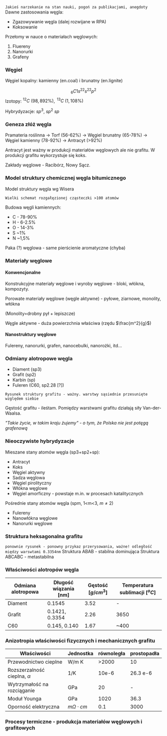 `Jakieś narzekanie na stan nauki, pogoń za publikacjami, anegdoty`
Dawne zastosowania węgla:

* Zgazowywanie węgla (dalej rozwijane w RPA)
* Koksowanie

Przełomy w nauce o materiałach węglowych:

1. Fluereny
2. Nanorurki
3. Grafeny

### Węgiel
Węgiel kopalny: kamienny (en.coal) i brunatny (en.lignite)

$$ _6C 1s^22s^22p^2 $$
Izotopy: $^12 C\ (98,892\%),\ ^13 C\ (1,108\%)$

Hybrydyzacje: $sp^3,\ sp^2\ sp$

### Geneza złóż węgla
Pramateria roślinna -> Torf (56-62%) -> Węgiel brunatny (65-78%) -> Węgiel kamienny (78-92%) -> Antracyt (>92%)

Antracyt jest ważny w produkcji materiałów węglowych ale nie grafitu.
W produkcji grafitu wykorzystuje się koks.

Zakłady węglowe - Racibórz, Nowy Sącz.

### Model struktury chemicznej węgla bitumicznego
Model struktury węgla wg Wisera

`Wielki schemat rozgałęzionej cząsteczki >100 atomów`

Budowa węgli kamiennych:

* C - 78-90%
* H - 6-2.5%
* O - 14-3%
* S ~1%
* N ~1,5%

Paka (?) węglowa - same pierścienie aromatyczne (chyba)

### Materiały węglowe
#### Konwencjonalne
Konstrukcyjne materiały węglowe i wyroby węglowe - bloki, włókna, kompozyty.

Porowate materiały węglowe (węgle aktywne) - pyłowe, ziarnowe, monolity, włókna

(Monolity=drobny pył + lepiszcze)

Węgle aktywne - duża powierzchnia właściwa (rzędu $\frac{m^2}{g}$)
#### Nanostruktury węglowe
Fulereny, nanorurki, grafen, nanocebulki, nanorożki, itd...

### Odmiany alotropowe węgla

* Diament (sp3)
* Grafit (sp2)
* Karbin (sp)
* Fuleren (C60, sp2.28 [?])

`Rysunek struktury grafitu - ważny. warstwy sąsiednie przesunięte względem siebie`

Gęstość grafitu - ileśtam.
Pomiędzy warstwami grafitu działają siły Van-der-Waalsa.

*"Takie życie, w takim kraju żujemy" - o tym, że Polska nie jest potęgą grafenową*

### Nieoczywiste hybrydyzacje

Mieszane stany atomów węgla (sp3+sp2+sp):

* Antracyt
* Koks
* Węgiel aktywny
* Sadza węglowa
* Węgiel pirolityczny
* Włókna węglowe
* Węgiel amorficzny - powstaje m.in. w procesach katalitycznych

Pośrednie stany atomów węgla (spm, 1<m<3, $m \neq 2$)

* Fulereny
* Nanowłókna węglowe
* Nanorurki węglowe

### Struktura heksagonalna grafitu

`ponownie rysunek - ponowny przykaz przerysowania, ważne! odległość między warswtami 0.3354nm`
Struktura ABAB - stabilna dominująca
Struktura ABCABC - metastabilna

### Właściwości alotropów węgla
|Odmiana alotropowa|Długość wiązania [nm]|Gęstość [$g/cm^3$]|Temperatura sublimacji [$^oC$]|
|-|-|-|-|
|Diament|0.1545|3.52|-|
|Grafit|0.1421, 0.3354|2.26|3650|
|C60|0.145, 0.140|1.67|~400|

### Anizotropia właściwości fizycznych i mechanicznych grafitu
|Właściwości|Jednostka|równoległa|prostopadła|
|-|-|-|-|
|Przewodnictwo cieplne|W/m K|>2000|10|
|Rozszerzalność cieplna, $\alpha$|1/K|10e-6|26.3 e-6|
|Wytrzymałość na rozciąganie|GPa|20|-|
|Moduł Younga|GPa|1020|36.3|
|Oporność elektryczna|$m\Omega \cdot cm$|0.1|3000|

### Procesy termiczne - produkcja materiałów węglowych i grafitowych
